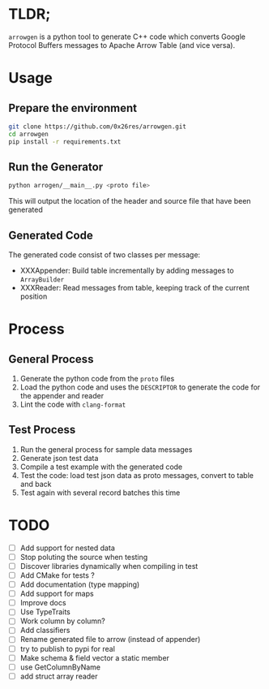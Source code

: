 # TLDR;

`arrowgen` is a python tool to generate C++ code which converts Google Protocol Buffers messages to Apache Arrow Table (and vice versa).


# Usage

## Prepare the environment
```bash
git clone https://github.com/0x26res/arrowgen.git
cd arrowgen
pip install -r requirements.txt
```
## Run the Generator
```bash
python arrogen/__main__.py <proto file>
```
This will output the location of the header and source file that have been generated

## Generated Code

The generated code consist of two classes per message:
- XXXAppender: Build table incrementally by adding messages to `ArrayBuilder`
- XXXReader: Read messages from table, keeping track of the current position

# Process

## General Process

1. Generate the python code from the `proto` files
2. Load the python code and uses the `DESCRIPTOR` to generate the code for the appender and reader
3. Lint the code with `clang-format`
 

## Test Process

1. Run the general process for sample data messages
2. Generate json test data
3. Compile a test example with the generated code
4. Test the code: load test json data as proto messages, convert to table and back
5. Test again with several record batches this time 

# TODO

- [ ] Add support for nested data
- [ ] Stop poluting the source when testing
- [ ] Discover libraries dynamically when compiling in test
- [ ] Add CMake for tests ?
- [ ] Add documentation (type mapping)
- [ ] Add support for maps
- [ ] Improve docs
- [ ] Use TypeTraits
- [ ] Work column by column?
- [ ] Add classifiers
- [ ] Rename generated file to arrow (instead of appender)
- [ ] try to publish to pypi for real
- [ ] Make schema & field vector a static member
- [ ] use GetColumnByName
- [ ] add struct array reader